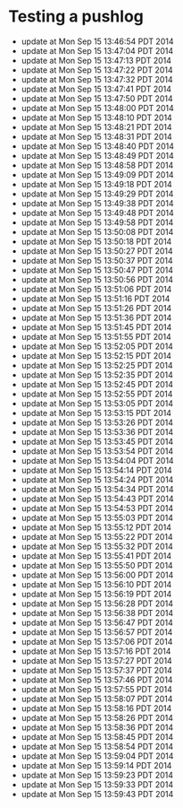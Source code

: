 # Testing a pushlog

* update at Mon Sep 15 13:46:54 PDT 2014
* update at Mon Sep 15 13:47:04 PDT 2014
* update at Mon Sep 15 13:47:13 PDT 2014
* update at Mon Sep 15 13:47:22 PDT 2014
* update at Mon Sep 15 13:47:32 PDT 2014
* update at Mon Sep 15 13:47:41 PDT 2014
* update at Mon Sep 15 13:47:50 PDT 2014
* update at Mon Sep 15 13:48:00 PDT 2014
* update at Mon Sep 15 13:48:10 PDT 2014
* update at Mon Sep 15 13:48:21 PDT 2014
* update at Mon Sep 15 13:48:31 PDT 2014
* update at Mon Sep 15 13:48:40 PDT 2014
* update at Mon Sep 15 13:48:49 PDT 2014
* update at Mon Sep 15 13:48:58 PDT 2014
* update at Mon Sep 15 13:49:09 PDT 2014
* update at Mon Sep 15 13:49:18 PDT 2014
* update at Mon Sep 15 13:49:29 PDT 2014
* update at Mon Sep 15 13:49:38 PDT 2014
* update at Mon Sep 15 13:49:48 PDT 2014
* update at Mon Sep 15 13:49:58 PDT 2014
* update at Mon Sep 15 13:50:08 PDT 2014
* update at Mon Sep 15 13:50:18 PDT 2014
* update at Mon Sep 15 13:50:27 PDT 2014
* update at Mon Sep 15 13:50:37 PDT 2014
* update at Mon Sep 15 13:50:47 PDT 2014
* update at Mon Sep 15 13:50:56 PDT 2014
* update at Mon Sep 15 13:51:06 PDT 2014
* update at Mon Sep 15 13:51:16 PDT 2014
* update at Mon Sep 15 13:51:26 PDT 2014
* update at Mon Sep 15 13:51:36 PDT 2014
* update at Mon Sep 15 13:51:45 PDT 2014
* update at Mon Sep 15 13:51:55 PDT 2014
* update at Mon Sep 15 13:52:05 PDT 2014
* update at Mon Sep 15 13:52:15 PDT 2014
* update at Mon Sep 15 13:52:25 PDT 2014
* update at Mon Sep 15 13:52:35 PDT 2014
* update at Mon Sep 15 13:52:45 PDT 2014
* update at Mon Sep 15 13:52:55 PDT 2014
* update at Mon Sep 15 13:53:05 PDT 2014
* update at Mon Sep 15 13:53:15 PDT 2014
* update at Mon Sep 15 13:53:26 PDT 2014
* update at Mon Sep 15 13:53:36 PDT 2014
* update at Mon Sep 15 13:53:45 PDT 2014
* update at Mon Sep 15 13:53:54 PDT 2014
* update at Mon Sep 15 13:54:04 PDT 2014
* update at Mon Sep 15 13:54:14 PDT 2014
* update at Mon Sep 15 13:54:24 PDT 2014
* update at Mon Sep 15 13:54:34 PDT 2014
* update at Mon Sep 15 13:54:43 PDT 2014
* update at Mon Sep 15 13:54:53 PDT 2014
* update at Mon Sep 15 13:55:03 PDT 2014
* update at Mon Sep 15 13:55:12 PDT 2014
* update at Mon Sep 15 13:55:22 PDT 2014
* update at Mon Sep 15 13:55:32 PDT 2014
* update at Mon Sep 15 13:55:41 PDT 2014
* update at Mon Sep 15 13:55:50 PDT 2014
* update at Mon Sep 15 13:56:00 PDT 2014
* update at Mon Sep 15 13:56:10 PDT 2014
* update at Mon Sep 15 13:56:19 PDT 2014
* update at Mon Sep 15 13:56:28 PDT 2014
* update at Mon Sep 15 13:56:38 PDT 2014
* update at Mon Sep 15 13:56:47 PDT 2014
* update at Mon Sep 15 13:56:57 PDT 2014
* update at Mon Sep 15 13:57:06 PDT 2014
* update at Mon Sep 15 13:57:16 PDT 2014
* update at Mon Sep 15 13:57:27 PDT 2014
* update at Mon Sep 15 13:57:37 PDT 2014
* update at Mon Sep 15 13:57:46 PDT 2014
* update at Mon Sep 15 13:57:55 PDT 2014
* update at Mon Sep 15 13:58:07 PDT 2014
* update at Mon Sep 15 13:58:16 PDT 2014
* update at Mon Sep 15 13:58:26 PDT 2014
* update at Mon Sep 15 13:58:36 PDT 2014
* update at Mon Sep 15 13:58:45 PDT 2014
* update at Mon Sep 15 13:58:54 PDT 2014
* update at Mon Sep 15 13:59:04 PDT 2014
* update at Mon Sep 15 13:59:14 PDT 2014
* update at Mon Sep 15 13:59:23 PDT 2014
* update at Mon Sep 15 13:59:33 PDT 2014
* update at Mon Sep 15 13:59:43 PDT 2014
